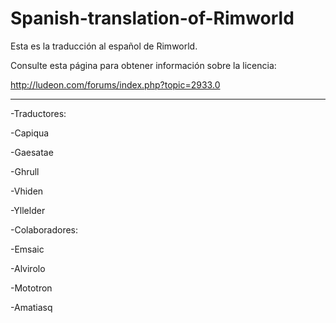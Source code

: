 Spanish-translation-of-Rimworld
===============================

Esta es la traducción al español de Rimworld.

Consulte esta página para obtener información sobre la licencia:

http://ludeon.com/forums/index.php?topic=2933.0

--------------------

-Traductores:

-Capiqua 

-Gaesatae 

-Ghrull

-Vhiden

-Yllelder


-Colaboradores:

-Emsaic

-Alvirolo

-Mototron

-Amatiasq
